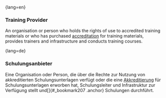 {lang=en}
### Training Provider
An organisation or person who holds the rights of use to accredited training materials or who has purchased [accreditation](#term-accreditation) for training materials, provides trainers and infrastructure and conducts training courses.


{lang=de}
### Schulungsanbieter

Eine Organisation oder Person, die über die Rechte zur Nutzung von
akkreditierten Schulungsunterlagen verfügt oder die eine
[Akkreditierung](#_bookmark17) für Schulungsunterlagen erworben hat,
Schulungsleiter und Infrastruktur zur Verfügung stellt
und[]{#_bookmark207 .anchor} Schulungen durchführt.

